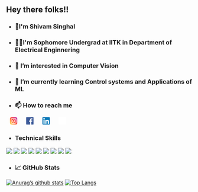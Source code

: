 ## Hey there folks!!
- ### 👋I'm Shivam Singhal
- ### 👨‍🎓I'm Sophomore Undergrad at IITK in Department of Electrical Enginnering
- ### 🤔 I’m interested in Computer Vision
- ### 🌱 I’m currently learning Control systems and Applications of ML
- ### 📫 How to reach me 
<a href = "https://www.instagram.com/singhalshivam_16/" alt = "singhalshivam_16"><img src = "./icons/Instagram.png" height = 20, hspace = 10></a>
<a href = "https://www.facebook.com/singhals163/" alt = "singhalshivam_16"><img src = "./icons/facebook.png" height = 20, hspace = 10></a>
<a href = "https://www.linkedin.com/in/singhals163/" alt = "singhalshivam_16"><img src = "./icons/linkedin.png" height = 20 hspace = 10></a>
<a href = "https://github.com/singhals163" alt = "singhalshivam_16"><img src = "./icons/github_light.png" height = 20 hspace = 10 ></a>
- ### Technical Skills
![](https://img.shields.io/badge/Code-C-informational?style=flat&logo=C&color=61DAFB)
![](https://img.shields.io/badge/Code-c++-informational?style=flat&logo=c++&color=brightgreen)
![](https://img.shields.io/badge/Code-Python-informational?style=flat&logo=Python&color=yellow)
![](https://img.shields.io/badge/Code-Dart-informational?style=flat&logo=Dart&color=215596)
![](https://img.shields.io/badge/Code-ROS-informational?style=flat&logo=ROS&color=darkblue)
![](https://img.shields.io/badge/Code-Markdown-informational?style=flat&logo=markdown&color=white)
![](https://img.shields.io/badge/Code-HTML5-informational?style=flat&logo=HTML5&color=red)
![](https://img.shields.io/badge/Code-CSS3-informational?style=flat&logo=CSS3&color=blue)
![](https://img.shields.io/badge/Code-node.js-informational?style=flat&logo=node.js&color=89b85e)
<!-- ![](https://img.shields.io/badge/Code-YOLOv3-informational?style=flat&logo=YOLOv3&color=61DAFB) -->


- ### 📈 GitHub Stats
[![Anurag’s github stats](https://github-readme-stats.vercel.app/api?username=singhals163)](https://github.com/singhals163)
[![Top Langs](https://github-readme-stats.vercel.app/api/top-langs/?username=singhals163&layout=compact)](https://github.com/singhals163)

<!---
singhals163/singhals163 is a ✨ special ✨ repository because its `README.md` (this file) appears on your GitHub profile.
You can click the Preview link to take a look at your changes.
--->
